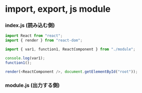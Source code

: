 # import, export, js module


### index.js (読み込む側)
```js
import React from "react";
import { render } from "react-dom";

import { var1, function1, ReactComponent } from "./module";

console.log(var1);
function1();

render(<ReactComponent />, document.getElementById("root"));
```

### module.js (出力する側)
